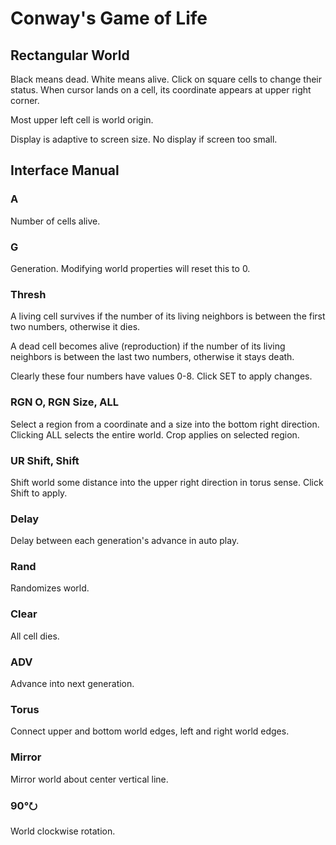 # Conway's Game of Life

## Rectangular World

Black means dead. White means alive. Click on square cells to change their status. When cursor lands on a cell, its coordinate appears at upper right corner.

Most upper left cell is world origin.

Display is adaptive to screen size. No display if screen too small.

## Interface Manual

### A

Number of cells alive.

### G

Generation. Modifying world properties will reset this to 0.

### Thresh

A living cell survives if the number of its living neighbors is between the first two numbers, otherwise it dies.

A dead cell becomes alive (reproduction) if the number of its living neighbors is between the last two numbers, otherwise it stays death.

Clearly these four numbers have values 0-8. Click SET to apply changes.

### RGN O, RGN Size, ALL

Select a region from a coordinate and a size into the bottom right direction. Clicking ALL selects the entire world. Crop applies on selected region.

### UR Shift, Shift

Shift world some distance into the upper right direction in torus sense. Click Shift to apply.

### Delay

Delay between each generation's advance in auto play.

### Rand

Randomizes world.

### Clear

All cell dies.

### ADV

Advance into next generation.

### Torus

Connect upper and bottom world edges, left and right world edges.

### Mirror

Mirror world about center vertical line.

### 90°⭮

World clockwise rotation.